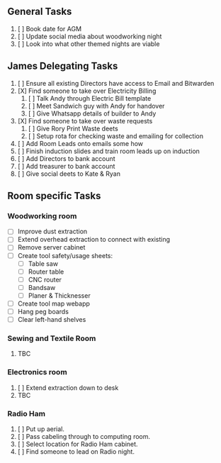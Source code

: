 ## General Tasks

1. [ ] Book date for AGM
2. [ ] Update social media about woodworking night
3. [ ] Look into what other themed nights are viable

## James Delegating Tasks
1. [ ] Ensure all existing Directors have access to Email and Bitwarden
2. [X] Find someone to take over Electricity Billing
    1. [ ] Talk Andy through Electric Bill template
    2. [ ] Meet Sandwich guy with Andy for handover
    3. [ ] Give Whatsapp details of builder to Andy
3. [X] Find someone to take over waste requests
    1. [ ] Give Rory Print Waste deets
    2. [ ] Setup rota for checking waste and emailing for collection
4. [ ] Add Room Leads onto emails some how
5. [ ] Finish induction slides and train room leads up on induction
6. [ ] Add Directors to bank account
7. [ ] Add treasurer to bank account
8. [ ] Give social deets to Kate & Ryan

## Room specific Tasks

### Woodworking room
- [ ] Improve dust extraction
- [ ] Extend overhead extraction to connect with existing
- [ ] Remove server cabinet
- [ ] Create tool safety/usage sheets:
  - [ ] Table saw
  - [ ] Router table
  - [ ] CNC router
  - [ ] Bandsaw
  - [ ] Planer & Thicknesser
- [ ] Create tool map webapp
- [ ] Hang peg boards
- [ ] Clear left-hand shelves

### Sewing and Textile Room
1. TBC

### Electronics room
1. [ ] Extend extraction down to desk
2. TBC

### Radio Ham
1. [ ] Put up aerial.
2. [ ] Pass cabeling through to computing room. 
3. [ ] Select location for Radio Ham cabinet.
4. [ ] Find someone to lead on Radio night.
